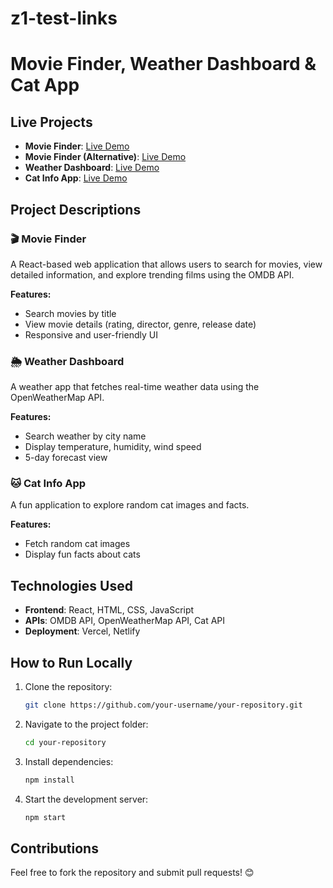 # z1-test-links
# Movie Finder, Weather Dashboard & Cat App

## Live Projects

- **Movie Finder**: [Live Demo](https://movie-finder-jmjmr5xc4-utsav-kumars-projects-e6650a70.vercel.app/)
- **Movie Finder (Alternative)**: [Live Demo](https://movie-finder-t3xg-4xqlsj42f-utsav-kumars-projects-e6650a70.vercel.app/)
- **Weather Dashboard**: [Live Demo](https://weather-80iahbltq-utsav-kumars-projects-e6650a70.vercel.app/)
- **Cat Info App**: [Live Demo](https://cat-lqak-utsav-kumars-projects-e6650a70.vercel.app/)

## Project Descriptions

### 🎬 Movie Finder
A React-based web application that allows users to search for movies, view detailed information, and explore trending films using the OMDB API.

**Features:**
- Search movies by title
- View movie details (rating, director, genre, release date)
- Responsive and user-friendly UI

### 🌦️ Weather Dashboard
A weather app that fetches real-time weather data using the OpenWeatherMap API.

**Features:**
- Search weather by city name
- Display temperature, humidity, wind speed
- 5-day forecast view

### 🐱 Cat Info App
A fun application to explore random cat images and facts.

**Features:**
- Fetch random cat images
- Display fun facts about cats

## Technologies Used
- **Frontend**: React, HTML, CSS, JavaScript
- **APIs**: OMDB API, OpenWeatherMap API, Cat API
- **Deployment**: Vercel, Netlify

## How to Run Locally
1. Clone the repository:
   ```sh
   git clone https://github.com/your-username/your-repository.git
   ```
2. Navigate to the project folder:
   ```sh
   cd your-repository
   ```
3. Install dependencies:
   ```sh
   npm install
   ```
4. Start the development server:
   ```sh
   npm start
   ```

## Contributions
Feel free to fork the repository and submit pull requests! 😊





